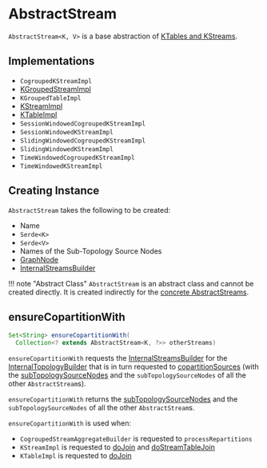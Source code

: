 # AbstractStream

`AbstractStream<K, V>` is a base abstraction of [KTables and KStreams](#implementations).

## Implementations

* `CogroupedKStreamImpl`
* [KGroupedStreamImpl](KGroupedStreamImpl.md)
* `KGroupedTableImpl`
* [KStreamImpl](KStreamImpl.md)
* [KTableImpl](KTableImpl.md)
* `SessionWindowedCogroupedKStreamImpl`
* `SessionWindowedKStreamImpl`
* `SlidingWindowedCogroupedKStreamImpl`
* `SlidingWindowedKStreamImpl`
* `TimeWindowedCogroupedKStreamImpl`
* `TimeWindowedKStreamImpl`

## Creating Instance

`AbstractStream` takes the following to be created:

* <span id="name"> Name
* <span id="keySerde"> `Serde<K>`
* <span id="valueSerde"> `Serde<V>`
* <span id="subTopologySourceNodes"> Names of the Sub-Topology Source Nodes
* <span id="graphNode"> [GraphNode](GraphNode.md)
* <span id="builder"> [InternalStreamsBuilder](InternalStreamsBuilder.md)

!!! note "Abstract Class"
    `AbstractStream` is an abstract class and cannot be created directly. It is created indirectly for the [concrete AbstractStreams](#implementations).

## <span id="ensureCopartitionWith"> ensureCopartitionWith

```java
Set<String> ensureCopartitionWith(
  Collection<? extends AbstractStream<K, ?>> otherStreams)
```

`ensureCopartitionWith` requests the [InternalStreamsBuilder](#builder) for the [InternalTopologyBuilder](InternalStreamsBuilder.md#internalTopologyBuilder) that is in turn requested to [copartitionSources](InternalTopologyBuilder.md#copartitionSources) (with the [subTopologySourceNodes](#subTopologySourceNodes) and the `subTopologySourceNodes` of all the other `AbstractStream`s).

`ensureCopartitionWith` returns the [subTopologySourceNodes](#subTopologySourceNodes) and the `subTopologySourceNodes` of all the other `AbstractStream`s.

`ensureCopartitionWith` is used when:

* `CogroupedStreamAggregateBuilder` is requested to `processRepartitions`
* `KStreamImpl` is requested to [doJoin](KStreamImpl.md#doJoin) and [doStreamTableJoin](KStreamImpl.md#doStreamTableJoin)
* `KTableImpl` is requested to [doJoin](KTableImpl.md#doJoin)
